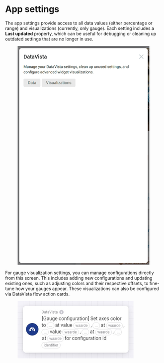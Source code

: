 # App settings

The app settings provide access to all data values (either percentage or range) and visualizations (currently, only gauge). Each setting includes a **Last updated** property, which can be useful for debugging or cleaning up outdated settings that are no longer in use.

<figure><img src="../.gitbook/assets/settings.gif" alt=""><figcaption></figcaption></figure>

For gauge visualization settings, you can manage configurations directly from this screen. This includes adding new configurations and updating existing ones, such as adjusting colors and their respective offsets, to fine-tune how your gauges appear. These visualizations can also be configured via DataVista flow action cards.

<figure><img src="../.gitbook/assets/actioncard-set-gaugeconfig (1).jpg" alt=""><figcaption></figcaption></figure>


